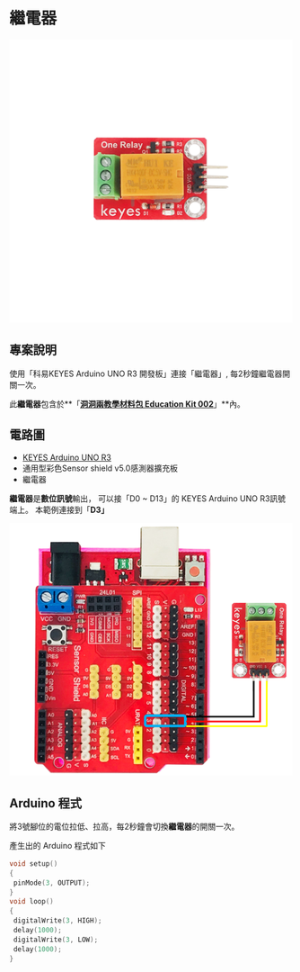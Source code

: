 # 繼電器



![](../../.gitbook/assets/0%20%2814%29%20%283%29%20%283%29%20%283%29.png)

## 專案說明

使用「科易KEYES Arduino UNO R3 開發板」連接「繼電器」, 每2秒鐘繼電器開關一次。

此**繼電器**包含於**「**[洞洞兩教學材料包 Education Kit 002](https://www.robotkingdom.com.tw/product/rk-education-kit-002/)**」**內。

## 電路圖

* [KEYES Arduino UNO R3](https://www.robotkingdom.com.tw/product/keyes-uno-r3/)
* 通用型彩色Sensor shield v5.0感測器擴充板
* 繼電器

**繼電器**是**數位訊號**輸出， 可以接「D0 ~ D13」的 KEYES Arduino UNO R3訊號端上。 本範例連接到「**D3」**

![](../../.gitbook/assets/1%20%2817%29.png)

## Arduino 程式

將3號腳位的電位拉低、拉高，每2秒鐘會切換**繼電器**的開關一次。

產生出的 Arduino 程式如下

```c
void setup()
{
 pinMode(3, OUTPUT);
}
void loop()
{
 digitalWrite(3, HIGH);
 delay(1000);
 digitalWrite(3, LOW);
 delay(1000);
}
```

